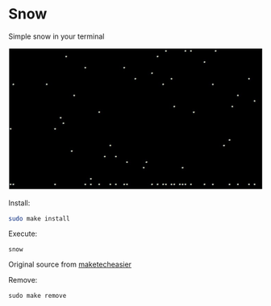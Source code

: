 # Snow
Simple snow in your terminal


![Snow test](https://github.com/CodeSh/SnowScript/raw/master/snow.jpg)


Install:
```bash
sudo make install
```


Execute:
```
snow
```


Original source from [maketecheasier](https://www.maketecheasier.com/10-more-funny-andor-useless-linux-commands/)

Remove:
```
sudo make remove
```
